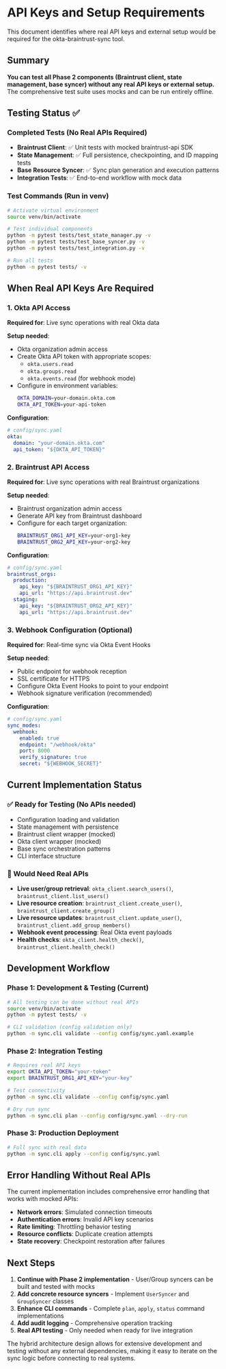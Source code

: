 # API Keys and Setup Requirements

This document identifies where real API keys and external setup would be required for the okta-braintrust-sync tool.

## Summary

**You can test all Phase 2 components (Braintrust client, state management, base syncer) without any real API keys or external setup.** The comprehensive test suite uses mocks and can be run entirely offline.

## Testing Status ✅

### Completed Tests (No Real APIs Required)
- **Braintrust Client**: ✅ Unit tests with mocked braintrust-api SDK
- **State Management**: ✅ Full persistence, checkpointing, and ID mapping tests
- **Base Resource Syncer**: ✅ Sync plan generation and execution patterns
- **Integration Tests**: ✅ End-to-end workflow with mock data

### Test Commands (Run in venv)
```bash
# Activate virtual environment
source venv/bin/activate

# Test individual components
python -m pytest tests/test_state_manager.py -v
python -m pytest tests/test_base_syncer.py -v
python -m pytest tests/test_integration.py -v

# Run all tests
python -m pytest tests/ -v
```

## When Real API Keys Are Required

### 1. Okta API Access
**Required for**: Live sync operations with real Okta data

**Setup needed**:
- Okta organization admin access
- Create Okta API token with appropriate scopes:
  - `okta.users.read`
  - `okta.groups.read`
  - `okta.events.read` (for webhook mode)
- Configure in environment variables:
  ```bash
  OKTA_DOMAIN=your-domain.okta.com
  OKTA_API_TOKEN=your-api-token
  ```

**Configuration**:
```yaml
# config/sync.yaml
okta:
  domain: "your-domain.okta.com"
  api_token: "${OKTA_API_TOKEN}"
```

### 2. Braintrust API Access
**Required for**: Live sync operations with real Braintrust organizations

**Setup needed**:
- Braintrust organization admin access
- Generate API key from Braintrust dashboard
- Configure for each target organization:
  ```bash
  BRAINTRUST_ORG1_API_KEY=your-org1-key
  BRAINTRUST_ORG2_API_KEY=your-org2-key
  ```

**Configuration**:
```yaml
# config/sync.yaml
braintrust_orgs:
  production:
    api_key: "${BRAINTRUST_ORG1_API_KEY}"
    api_url: "https://api.braintrust.dev"
  staging:
    api_key: "${BRAINTRUST_ORG2_API_KEY}"
    api_url: "https://api.braintrust.dev"
```

### 3. Webhook Configuration (Optional)
**Required for**: Real-time sync via Okta Event Hooks

**Setup needed**:
- Public endpoint for webhook reception
- SSL certificate for HTTPS
- Configure Okta Event Hooks to point to your endpoint
- Webhook signature verification (recommended)

**Configuration**:
```yaml
# config/sync.yaml
sync_modes:
  webhook:
    enabled: true
    endpoint: "/webhook/okta"
    port: 8000
    verify_signature: true
    secret: "${WEBHOOK_SECRET}"
```

## Current Implementation Status

### ✅ Ready for Testing (No APIs needed)
- Configuration loading and validation
- State management with persistence
- Braintrust client wrapper (mocked)
- Okta client wrapper (mocked)  
- Base sync orchestration patterns
- CLI interface structure

### 🔄 Would Need Real APIs
- **Live user/group retrieval**: `okta_client.search_users()`, `braintrust_client.list_users()`
- **Live resource creation**: `braintrust_client.create_user()`, `braintrust_client.create_group()`
- **Live resource updates**: `braintrust_client.update_user()`, `braintrust_client.add_group_members()`
- **Webhook event processing**: Real Okta event payloads
- **Health checks**: `okta_client.health_check()`, `braintrust_client.health_check()`

## Development Workflow

### Phase 1: Development & Testing (Current)
```bash
# All testing can be done without real APIs
source venv/bin/activate
python -m pytest tests/ -v

# CLI validation (config validation only)
python -m sync.cli validate --config config/sync.yaml.example
```

### Phase 2: Integration Testing
```bash
# Requires real API keys
export OKTA_API_TOKEN="your-token"
export BRAINTRUST_ORG1_API_KEY="your-key"

# Test connectivity
python -m sync.cli validate --config config/sync.yaml

# Dry run sync
python -m sync.cli plan --config config/sync.yaml --dry-run
```

### Phase 3: Production Deployment
```bash
# Full sync with real data
python -m sync.cli apply --config config/sync.yaml
```

## Error Handling Without Real APIs

The current implementation includes comprehensive error handling that works with mocked APIs:

- **Network errors**: Simulated connection timeouts
- **Authentication errors**: Invalid API key scenarios  
- **Rate limiting**: Throttling behavior testing
- **Resource conflicts**: Duplicate creation attempts
- **State recovery**: Checkpoint restoration after failures

## Next Steps

1. **Continue with Phase 2 implementation** - User/Group syncers can be built and tested with mocks
2. **Add concrete resource syncers** - Implement `UserSyncer` and `GroupSyncer` classes
3. **Enhance CLI commands** - Complete `plan`, `apply`, `status` command implementations
4. **Add audit logging** - Comprehensive operation tracking
5. **Real API testing** - Only needed when ready for live integration

The hybrid architecture design allows for extensive development and testing without any external dependencies, making it easy to iterate on the sync logic before connecting to real systems.